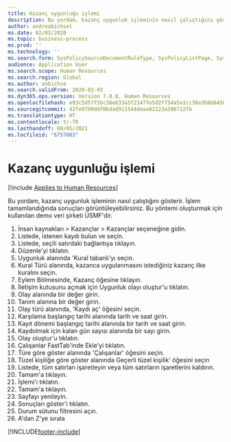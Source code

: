 ```yaml
---
title: Kazanç uygunluğu işlemi
description: Bu yordam, kazanç uygunluk işleminin nasıl çalıştığını gösterir.
author: andreabichsel
ms.date: 02/03/2020
ms.topic: business-process
ms.prod: ''
ms.technology: ''
ms.search.form: SysPolicySourceDocumentRuleType, SysPolicyListPage, SysPolicy, HcmBenefitEligibilityPolicy, HcmBenefit, BenefitWorkspace, HcmBenefitSummaryPart
audience: Application User
ms.search.scope: Human Resources
ms.search.region: Global
ms.author: anbichse
ms.search.validFrom: 2020-02-03
ms.dyn365.ops.version: Version 7.0.0, Human Resources
ms.openlocfilehash: e93c5d57f5bc36e633a5f2147fe5d2f754a5e1cc30a3b8b64582f7229314a338
ms.sourcegitcommit: 42fe9790ddf0bdad911544deaa82123a396712fb
ms.translationtype: HT
ms.contentlocale: tr-TR
ms.lasthandoff: 08/05/2021
ms.locfileid: "6757003"
---
```

# <a name="benefit-eligibility-process"></a>Kazanç uygunluğu işlemi

[!include [Applies to Human Resources](../includes/applies-to-hr.md)]

Bu yordam, kazanç uygunluk işleminin nasıl çalıştığını gösterir. İşlem tamamlandığında sonuçları görüntüleyebilirsiniz. Bu yöntemi oluşturmak için kullanılan demo veri şirketi USMF'dir.

1. İnsan kaynakları > Kazançlar > Kazançlar seçeneğine gidin.
2. Listede, istenen kaydı bulun ve seçin.
3. Listede, seçili satırdaki bağlantıya tıklayın.
4. Düzenle'yi tıklatın.
5. Uygunluk alanında 'Kural tabanlı'yı seçin.
6. Kural Türü alanında, kazanca uygulanmasını istediğiniz kazanç ilke kuralını seçin.
7. Eylem Bölmesinde, Kazanç öğesine tıklayın.
8. İletişim kutusunu açmak için Uygunluk olayı oluştur'u tıklatın.
9. Olay alanında bir değer girin.
10. Tanım alanına bir değer girin.
11. Olay türü alanında, 'Kaydı aç' öğesini seçin.
12. Karşılama başlangıç tarihi alanında tarih ve saat girin.
13. Kayıt dönemi başlangıç tarihi alanında bir tarih ve saat girin.
14. Kaydolmak için kalan gün sayısı alanında bir sayı girin.
15. Olay oluştur'u tıklatın.
16. Çalışanlar FastTab'inde Ekle'yi tıklatın.
17. Türe göre göster alanında 'Çalışanlar' öğesini seçin.
18. Tüzel kişiliğe göre göster alanında Geçerli tüzel kişilik' öğesini seçin
19. Listede, tüm satırları işaretleyin veya tüm satırların işaretlerini kaldırın.
20. Tamam'a tıklayın.
21. İşlemi'ı tıklatın.
22. Tamam'a tıklayın.
23. Sayfayı yenileyin.
24. Sonuçları göster'i tıklatın.
25. Durum sütunu filtresini açın.
26. A'dan Z'ye sırala



[!INCLUDE[footer-include](../includes/footer-banner.md)]